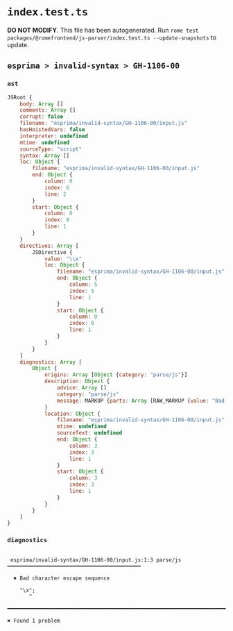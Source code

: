 # `index.test.ts`

**DO NOT MODIFY**. This file has been autogenerated. Run `rome test packages/@romefrontend/js-parser/index.test.ts --update-snapshots` to update.

## `esprima > invalid-syntax > GH-1106-00`

### `ast`

```javascript
JSRoot {
	body: Array []
	comments: Array []
	corrupt: false
	filename: "esprima/invalid-syntax/GH-1106-00/input.js"
	hasHoistedVars: false
	interpreter: undefined
	mtime: undefined
	sourceType: "script"
	syntax: Array []
	loc: Object {
		filename: "esprima/invalid-syntax/GH-1106-00/input.js"
		end: Object {
			column: 0
			index: 6
			line: 2
		}
		start: Object {
			column: 0
			index: 0
			line: 1
		}
	}
	directives: Array [
		JSDirective {
			value: "\\x"
			loc: Object {
				filename: "esprima/invalid-syntax/GH-1106-00/input.js"
				end: Object {
					column: 5
					index: 5
					line: 1
				}
				start: Object {
					column: 0
					index: 0
					line: 1
				}
			}
		}
	]
	diagnostics: Array [
		Object {
			origins: Array [Object {category: "parse/js"}]
			description: Object {
				advice: Array []
				category: "parse/js"
				message: MARKUP {parts: Array [RAW_MARKUP {value: "Bad character escape sequence"}]}
			}
			location: Object {
				filename: "esprima/invalid-syntax/GH-1106-00/input.js"
				mtime: undefined
				sourceText: undefined
				end: Object {
					column: 3
					index: 3
					line: 1
				}
				start: Object {
					column: 3
					index: 3
					line: 1
				}
			}
		}
	]
}
```

### `diagnostics`

```

 esprima/invalid-syntax/GH-1106-00/input.js:1:3 parse/js ━━━━━━━━━━━━━━━━━━━━━━━━━━━━━━━━━━━━━━━━━━━

  ✖ Bad character escape sequence

    "\x";
       ^

━━━━━━━━━━━━━━━━━━━━━━━━━━━━━━━━━━━━━━━━━━━━━━━━━━━━━━━━━━━━━━━━━━━━━━━━━━━━━━━━━━━━━━━━━━━━━━━━━━━━

✖ Found 1 problem

```
